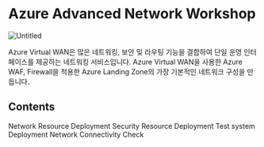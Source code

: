 # Azure Advanced Network Workshop
    

![Untitled](https://prod-files-secure.s3.us-west-2.amazonaws.com/bf95b7ce-c818-40ea-be05-9f624ac02f5c/e920fa7b-ed72-4612-bc31-0b62ad899a5b/Untitled.png)

Azure Virtual WAN은 많은 네트워킹, 보안 및 라우팅 기능을 결합하여 단일 운영 인터페이스를 제공하는 네트워킹 서비스입니다. Azure Virtual WAN을 사용한 Azure WAF, Firewall을 적용한 Azure Landing Zone의 가장 기본적인 네트워크 구성을 만듭니다.

## Contents
Network Resource Deployment
Security Resource Deployment
Test system Deployment
Network Connectivity Check
